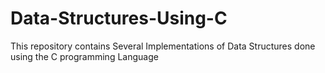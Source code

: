 # Data-Structures-Using-C
This repository contains Several Implementations of Data Structures done using the C programming Language

